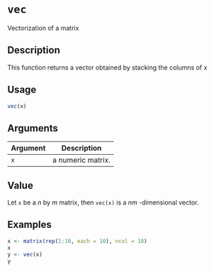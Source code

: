 # `vec`

Vectorization of a matrix


## Description

This function returns a vector obtained by stacking the columns of x


## Usage

```r
vec(x)
```


## Arguments

Argument      |Description
------------- |----------------
`x`     |     a numeric matrix.


## Value

Let `x` be a $n$ by $m$ matrix, then `vec(x)` is a $nm$ -dimensional
 vector.


## Examples

```r
x <- matrix(rep(1:10, each = 10), ncol = 10)
x
y <- vec(x)
y
```


